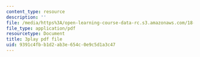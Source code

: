 ```yaml
---
content_type: resource
description: ''
file: /media/https%3A/open-learning-course-data-rc.s3.amazonaws.com/18-650-statistics-for-applications-fall-2016/9391c4fbb1d2ab3e654c0e9c5d1a3c47_TSkDZbGS94k.pdf
file_type: application/pdf
resourcetype: Document
title: 3play pdf file
uid: 9391c4fb-b1d2-ab3e-654c-0e9c5d1a3c47
---
```

